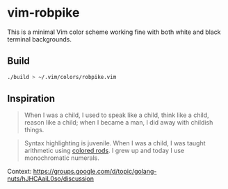 # vim-robpike

This is a minimal Vim color scheme working fine with both white and black
terminal backgrounds.

## Build

```sh
./build > ~/.vim/colors/robpike.vim
```

## Inspiration

> When I was a child, I used to speak like a child, think like a child,
> reason like a child; when I became a man, I did away with childish
> things.

> Syntax highlighting is juvenile. When I was a child, I was taught
> arithmetic using [colored rods]. I grew up and today I
> use monochromatic numerals.

Context: https://groups.google.com/d/topic/golang-nuts/hJHCAaiL0so/discussion


[colored rods]: http://en.wikipedia.org/wiki/Cuisenaire_rods

